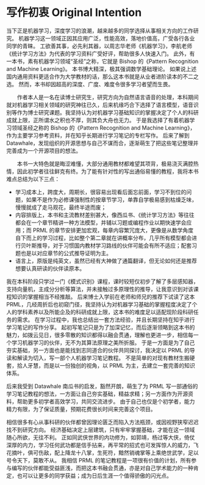 # 写作初衷 Original Intention

当下正是机器学习，深度学习的浪潮，越来越多的同学选择从事相关方向的工作研究。
机器学习这一领域正因其应用广泛，性能高效，落地价值高，广受各行各业同学的青睐。
工欲善其事，必先利其器，以周志华老师《机器学习》，李航老师《统计学习方法》为代表的学习资料广受好评，帮助很多人快速入门。
此外，有一本书，素有机器学习领域“圣经”之称，它就是 Bishop 的《Pattern Recognition and Machine Learning》。
本书博大精深，极其强调数学基础理论。
如果说上述国内通用资料更适合作为大学教材的话，那么这本书就是从业者进阶读本的不二之选。
然而，本书却因超高的深度、广度、难度令很多学习者望而生畏。

&emsp;&emsp;作者本人是一名在读博士研究生，研究方向为自然语言语音的处理，本科期间就对机器学习相关领域的研究神往已久，后来机缘巧合下选择了语言模型，语音识别等作为博士研究课题。我坚持认为对机器学习基础知识的掌握决定了个人的科研成就上限，正所谓水之积也不厚，则其负大舟也无力。
于是我选择了有着机器学习领域圣经之称的 Bishop 的《Pattern Recognition and Machine Learning》，作为主要学习参考资料，并在知乎长期进行学习笔记的专栏写作。
后来了解到 Datawhale，发现组织的开源思想与自己不谋而合，逐渐萌生了把这些笔记整理并完善成为一个开源项目的想法。

&emsp;&emsp;本书一大特色就是晦涩难懂，大部分通用教材都难望其项背，极易浇灭满腔热情，因此初学者往往鲜克有终。为了能有针对性的写出通俗易懂的教程，我将本书难点总结为以下三点：
* 学习成本上，跨度大，周期长，很容易出现看后面忘前面，学习不到位的问题，如果不是作为必修课强制性的按章节学习，单靠自学极易感到枯燥乏味，慢慢就成了走马观花，最终半途而废；
* 内容排版上，本书和主流教材差别甚大，像西瓜书、《统计学习方法》等往往都会在一个章节精讲一种方法模型，并辅以习题或编程作业以期快速学会应用；而  PRML 的章节安排更加宏观，每章内容繁冗庞大，更像是从数学角度自下而上的学习过程，比如整个第二章就在讲概率分布，几乎所有模型都会进行贝叶斯推导，对于习惯国内教材学习路线的伙伴可能会有所不适应；配套习题也是以对应章节的公式推导证明为主。
* 语言上，原版是纯英文，虽然已经有大神做了通篇翻译，但无论如何还是推荐想要认真研读的伙伴读原本。

我在本科阶段只学过一门《模式识别》课程，课时较短仅初步了解了多层感知器，支持向量机，主成分分析等算法，并未接触过多原理性的推导，让我意识到对该课程知识的掌握相当不经推敲。
后来博士入学前在老师和师兄的推荐下试读了这本 PRML，几经周折后也初窥门径，我坚持认为对机器学习基础的掌握程度决定了个人的学科素养以及所能企及的科研成就上限，这本书的难度足以适配现阶段科研任务的需求。
在学习过程中，我也总结出一套方法经验，并且长期坚持在知乎进行学习笔记的写作分享。
起初写笔记只是为了加深记忆，而后逐渐领略到这本书的魅力，如拨云见日，很多零散的知识都得以融会贯通，理解也更进一步，相信每一个学习机器学习的伙伴，无不为其算法原理之美所折服。
于是一方面是为了自己夯实基础，另一方面也是能找到志同道合的伙伴共同探讨，我决定以 PRML 的导读和解读为切入，写一部个人机器学习笔记教程。
不是简单的对现有教材生搬硬套，拾人牙慧，而是以一份独创的视角，以 PRML 为主，去建立一套完善的知识体系。
<!-- 主要针对以下三点：
1. PRML 内容量太大，逐章学习成本太大，我参考 CS229 课程重新梳理主线，内容上仍依据 PRML，第一遍有针对性的保留其精华部分快速建立完整的知识体系，第二遍再重新回顾先前跳过的重难点；
2. 对 PRML 基础部分较难的公式推导，我会对其过程原理详加阐述；
3. 针对 PRML 年代久远，我会根据其他资料如 Bengio 的《Deep Learning》相关部分作为扩充，引入近年来流行的深度学习方法，相辅相成。 -->

后来我受到 Datawhale 南瓜书的启发，豁然开朗，萌生了为 PRML 写一部通俗的学习笔记教程的想法，一方面让自己夯实基础，精益求精；另一方面作为开源资料，帮助更多初学者高效学习，共同交流进步。
由于自己也仅是个初学者，能力精力有限，为了保证质量，预期花费很长时间来完善这个项目。

相信很多有心从事科研的伙伴都曾因理论匮乏而陷入方法瓶颈，或因视野狭窄迟迟找不到研究方向。
经济基础决定上层建筑，只有牢牢掌握基础，才能在这一领域随心所欲，无往不利。
正如同武侠世界的内功修为，如郭靖，杨过等大侠，倚仗深厚的内力，学习任何武功都是信手拈来，再平常的招式也可发挥惊人的威力，飞花摘叶，俱可伤敌，配上降龙十八掌，生死符，黯然销魂掌等上乘绝世武学，足以号令天下，莫敢不从。
我相信 PRML 的笔记教程是一项很有价值的计划，所有参与编写的伙伴都能受益匪浅，而把这本书融会贯通，亦是对自己学术能力的一种肯定，也可以让更多的同学获益；成为日后生涯一个值得骄傲的闪光点。